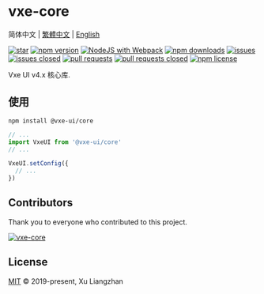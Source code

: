 # vxe-core

简体中文 | [繁體中文](README.zh-TW.md) | [English](README.en.md)  

[![star](https://gitee.com/x-extends/vxe-core/badge/star.svg?theme=gvp)](https://gitee.com/x-extends/vxe-core/stargazers)
[![npm version](https://img.shields.io/npm/v/@vxe-ui/core.svg?style=flat-square)](https://www.npmjs.com/package/@vxe-ui/core)
[![NodeJS with Webpack](https://github.com/x-extends/vxe-core/actions/workflows/webpack.yml/badge.svg)](https://github.com/x-extends/vxe-core/actions/workflows/webpack.yml)
[![npm downloads](https://img.shields.io/npm/dt/@vxe-ui/core.svg?style=flat-square)](https://npm-stat.com/charts.html?package=@vxe-ui/core)
[![issues](https://img.shields.io/github/issues/x-extends/vxe-core.svg)](https://github.com/x-extends/vxe-core/issues)
[![issues closed](https://img.shields.io/github/issues-closed/x-extends/vxe-core.svg)](https://github.com/x-extends/vxe-core/issues?q=is%3Aissue+is%3Aclosed)
[![pull requests](https://img.shields.io/github/issues-pr/x-extends/vxe-core.svg)](https://github.com/x-extends/vxe-core/pulls)
[![pull requests closed](https://img.shields.io/github/issues-pr-closed/x-extends/vxe-core.svg)](https://github.com/x-extends/vxe-core/pulls?q=is%3Apr+is%3Aclosed)
[![npm license](https://img.shields.io/github/license/mashape/apistatus.svg)](LICENSE)

Vxe UI v4.x 核心库.

## 使用

```shell
npm install @vxe-ui/core
```

```javascript
// ...
import VxeUI from '@vxe-ui/core'
// ...

VxeUI.setConfig({
  // ...
})
```

## Contributors

Thank you to everyone who contributed to this project.

[![vxe-core](https://contrib.rocks/image?repo=x-extends/vxe-core)](https://github.com/x-extends/vxe-core/graphs/contributors)

## License

[MIT](LICENSE) © 2019-present, Xu Liangzhan
